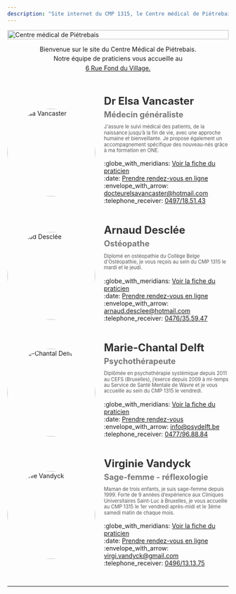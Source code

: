 ```yaml
---
description: "Site internet du CMP 1315, le Centre médical de Piétrebais."
---
```


<!-- LOGO PRINCIPAL -->
<div style="display: flex; justify-content: center; align-items: center; margin: 0; padding: 0;">
    <img src="/images/CMP1315.png" alt="Centre médical de Piétrebais" 
         style="width: 100%; max-width: 700px; height: auto; display: block;">
</div>

<!-- TEXTE D'INTRODUCTION -->
<div style="text-align: center; line-height: 1.2; margin-top: 10px;">
    <p style="margin: 15px 0 0 0;">Bienvenue sur le site du Centre Médical de Piétrebais.</p>
    <p style="margin: 5px 0;">Notre équipe de praticiens vous accueille au</p>
        <a href="https://g.page/docteur-elsa-vancaster?share" target="_blank">
            6 Rue Fond du Village.
        </a>
</div>

<br>
<br>
<br>

<!-- LISTE DES PRATICIENS -->
<div style="max-width: 700px; margin: auto;">
    <!-- Praticien : Dr Elsa Vancaster -->
    <div style="display: flex; align-items: center; flex-wrap: wrap; gap: 20px; margin-bottom: 30px;">
        <div style="flex-shrink: 0;">
            <img src="/images/elsa-vancaster/docteur-elsa-vancaster.jpeg" alt="Dr Elsa Vancaster" 
                 style="width: 200px; height: 200px; border-radius: 50%; object-fit: cover;">
        </div>
        <div style="flex: 1; min-width: 250px;">
            <h2 style="margin: 0; font-size: 1.7em; color: #333;">Dr Elsa Vancaster</h2>
            <h3 style="margin: 5px 0 10px; font-size: 1.3em; color: #777;">Médecin généraliste</h3>
            <p style="font-size: 0.8em; color: #555; line-height: 1.2;">
                J'assure le suivi médical des patients, de la naissance jusqu’à la fin de vie, 
                avec une approche humaine et bienveillante. Je propose également un accompagnement spécifique 
                des nouveau-nés grâce à ma formation en ONE.
            </p>
            <p>
                :globe_with_meridians: <a href="/medecin-generaliste/elsa-vancaster/">
                      Voir la fiche du praticien</a>
                <br>
                :date: <a href="https://cmp1315.mikrono.com/" target="_blank">
                      Prendre rendez-vous en ligne</a>  
                <br>
                :envelope_with_arrow: <a href="mailto:docteurelsavancaster@hotmail.com">
                      docteurelsavancaster@hotmail.com</a>
                <br>
                :telephone_receiver: <a href="tel:+32497185143">
                      0497/18.51.43</a>
            </p>
        </div>
    </div>
    <!-- Praticien : Dr Elisa Sibille -->
    <!-- <div style="display: flex; align-items: center; flex-wrap: wrap; gap: 20px; margin-bottom: 30px;">
        <div style="flex-shrink: 0;">
            <img src="/images/elisa-sibille/dr-elisa-sibille.avif" alt="Dr Elisa Sibille" 
                 style="width: 200px; height: 200px; border-radius: 50%; object-fit: cover;">
        </div>
        <div style="flex: 1; min-width: 250px;">
            <h2 style="margin: 0; font-size: 1.7em; color: #333;">Dr Elisa Sibille</h2>
            <h3 style="margin: 5px 0 10px; font-size: 1.3em; color: #777;">Médecin généraliste</h3>
            <p style="font-size: 0.8em; color: #555; line-height: 1.2;">
                Durant le mois d'avril et de mai, je continue de consulter au CMP 1315 le lundi matin et le jeudi après-midi.
            </p>
            <p>
                :globe_with_meridians: <a href="/medecin-generaliste/elisa-sibille/">
                      Voir la fiche du praticien</a>
                <br>
                :date: <a href="https://cmp1315.mikrono.com/" target="_blank">
                      Prendre rendez-vous en ligne</a>  
                <br>
                :envelope_with_arrow: <a href="mailto:drelisasibille@gmail.com">
                      drelisasibille@gmail.com</a>
            </p>
        </div>
    </div>-->
    <!-- Praticien : Arnaud Desclée -->
    <div style="display: flex; align-items: center; flex-wrap: wrap; gap: 20px; margin-bottom: 30px;">
        <div style="flex-shrink: 0;">
            <img src="/images/arnaud-desclee/arnaud-desclee.avif" alt="Arnaud Desclée" 
                 style="width: 200px; height: 200px; border-radius: 50%; object-fit: cover;">
        </div>
        <div style="flex: 1; min-width: 250px;">
            <h2 style="margin: 0; font-size: 1.7em; color: #333;">Arnaud Desclée</h2>
            <h3 style="margin: 5px 0 10px; font-size: 1.3em; color: #777;">Ostéopathe</h3>
            <p style="font-size: 0.8em; color: #555; line-height: 1.2;">
                Diplomé en ostéopathie du Collège Belge d'Ostéopathie, je vous reçois au sein du CMP 1315 le mardi et le jeudi.
            </p>
            <p>
                :globe_with_meridians: <a href="/osteopathe/arnaud-desclee/">
                      Voir la fiche du praticien</a>
                <br>
                :date: <a href="https://www.osteopathearnauddesclee.com/" target="_blank">
                      Prendre rendez-vous en ligne</a>  
                <br>
                :envelope_with_arrow: <a href="mailto:arnaud.desclee@hotmail.com">
                      arnaud.desclee@hotmail.com</a>
                <br>
                :telephone_receiver: <a href="tel:+32476355947">
                      0476/35.59.47</a>
            </p>
        </div>
    </div>
    <!-- Praticien : Marie-Chantal Delft -->
    <div style="display: flex; align-items: center; flex-wrap: wrap; gap: 20px; margin-bottom: 30px;">
        <div style="flex-shrink: 0;">
            <img src="/images/marie-chantal-delft/marie-chantal-delft.png" alt="Marie-Chantal Delft" 
                 style="width: 200px; height: 200px; border-radius: 50%; object-fit: cover;">
        </div>
        <div style="flex: 1; min-width: 250px;">
            <h2 style="margin: 0; font-size: 1.7em; color: #333;">Marie-Chantal Delft</h2>
            <h3 style="margin: 5px 0 10px; font-size: 1.3em; color: #777;">Psychothérapeute</h3>
            <p style="font-size: 0.8em; color: #555; line-height: 1.2;">
                Diplômée en psychothérapie systémique depuis 2011 au CEFS (Bruxelles), j’exerce depuis 2009 à mi-temps au Service de Santé Mentale de Wavre et je vous accueille au sein du CMP 1315 le vendredi.
            </p>
            <p>
                :globe_with_meridians: <a href="/psychotherapeute/marie-chantal-delft/">
                      Voir la fiche du praticien</a>
                <br>
                :date: <a href="/psychotherapeute/marie-chantal-delft/#comment-prendre-rendez-vous-">
                      Prendre rendez-vous</a>  
                <br>
                :envelope_with_arrow: <a href="mailto:info@psydelft.be">
                      info@psydelft.be</a>
                <br>
                :telephone_receiver: <a href="tel:+32477968884">
                      0477/96.88.84</a>
            </p>
        </div>
    </div>
    <!-- Praticien : Virginie Vandyck -->
    <div style="display: flex; align-items: center; flex-wrap: wrap; gap: 20px; margin-bottom: 30px;">
        <div style="flex-shrink: 0;">
            <img src="/images/virginie-vandyck/virginie-vandyck.jpg" alt="Virginie Vandyck" 
                 style="width: 200px; height: 200px; border-radius: 50%; object-fit: cover;">
        </div>
        <div style="flex: 1; min-width: 250px;">
            <h2 style="margin: 0; font-size: 1.7em; color: #333;">Virginie Vandyck</h2>
            <h3 style="margin: 5px 0 10px; font-size: 1.3em; color: #777;">Sage-femme - réflexologie</h3>
            <p style="font-size: 0.8em; color: #555; line-height: 1.2;">
                Maman de trois enfants, je suis sage-femme depuis 1999.
                Forte de 9 années d’expérience aux Cliniques Universitaires Saint-Luc à Bruxelles, 
                je vous accueille au CMP 1315 le 1er vendredi après-midi et le 3ème samedi matin de chaque mois.
            </p>
            <p>
                :globe_with_meridians: <a href="/sage-femme/virginie-vandyck/">
                      Voir la fiche du praticien</a>
                <br>
                :date: <a href="https://rosa.be/fr/hp/virginie-vandyck/" target="_blank">
                      Prendre rendez-vous en ligne</a>  
                <br>
                :envelope_with_arrow: <a href="mailto:virgi.vandyck@gmail.com">
                      virgi.vandyck@gmail.com</a>
                <br>
                :telephone_receiver: <a href="tel:+32496131375">
                      0496/13.13.75</a>
            </p>
        </div>
    </div>
</div>

---
